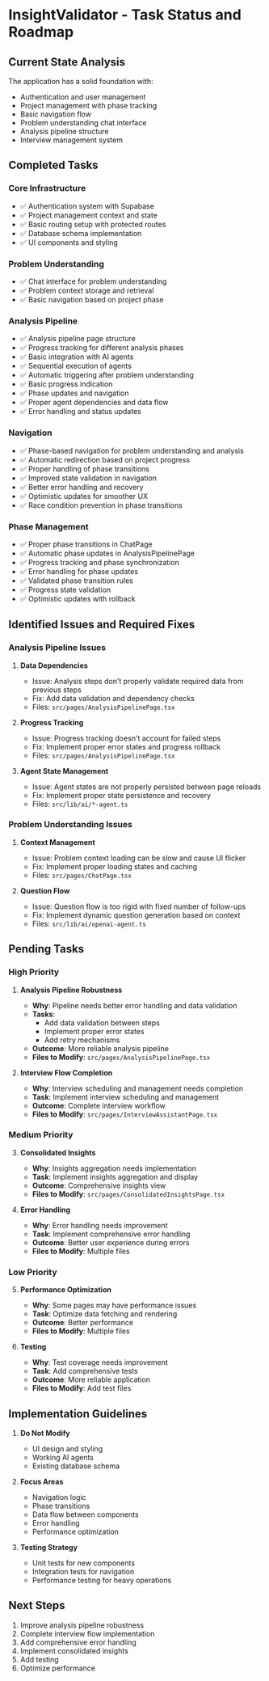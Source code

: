 # InsightValidator - Task Status and Roadmap

## Current State Analysis

The application has a solid foundation with:
- Authentication and user management
- Project management with phase tracking
- Basic navigation flow
- Problem understanding chat interface
- Analysis pipeline structure
- Interview management system

## Completed Tasks

### Core Infrastructure
- ✅ Authentication system with Supabase
- ✅ Project management context and state
- ✅ Basic routing setup with protected routes
- ✅ Database schema implementation
- ✅ UI components and styling

### Problem Understanding
- ✅ Chat interface for problem understanding
- ✅ Problem context storage and retrieval
- ✅ Basic navigation based on project phase

### Analysis Pipeline
- ✅ Analysis pipeline page structure
- ✅ Progress tracking for different analysis phases
- ✅ Basic integration with AI agents
- ✅ Sequential execution of agents
- ✅ Automatic triggering after problem understanding
- ✅ Basic progress indication
- ✅ Phase updates and navigation
- ✅ Proper agent dependencies and data flow
- ✅ Error handling and status updates

### Navigation
- ✅ Phase-based navigation for problem understanding and analysis
- ✅ Automatic redirection based on project progress
- ✅ Proper handling of phase transitions
- ✅ Improved state validation in navigation
- ✅ Better error handling and recovery
- ✅ Optimistic updates for smoother UX
- ✅ Race condition prevention in phase transitions

### Phase Management
- ✅ Proper phase transitions in ChatPage
- ✅ Automatic phase updates in AnalysisPipelinePage
- ✅ Progress tracking and phase synchronization
- ✅ Error handling for phase updates
- ✅ Validated phase transition rules
- ✅ Progress state validation
- ✅ Optimistic updates with rollback

## Identified Issues and Required Fixes

### Analysis Pipeline Issues
1. **Data Dependencies**
   - Issue: Analysis steps don't properly validate required data from previous steps
   - Fix: Add data validation and dependency checks
   - Files: `src/pages/AnalysisPipelinePage.tsx`

2. **Progress Tracking**
   - Issue: Progress tracking doesn't account for failed steps
   - Fix: Implement proper error states and progress rollback
   - Files: `src/pages/AnalysisPipelinePage.tsx`

3. **Agent State Management**
   - Issue: Agent states are not properly persisted between page reloads
   - Fix: Implement proper state persistence and recovery
   - Files: `src/lib/ai/*-agent.ts`

### Problem Understanding Issues
1. **Context Management**
   - Issue: Problem context loading can be slow and cause UI flicker
   - Fix: Implement proper loading states and caching
   - Files: `src/pages/ChatPage.tsx`

2. **Question Flow**
   - Issue: Question flow is too rigid with fixed number of follow-ups
   - Fix: Implement dynamic question generation based on context
   - Files: `src/lib/ai/openai-agent.ts`

## Pending Tasks

### High Priority

1. **Analysis Pipeline Robustness**
   - **Why**: Pipeline needs better error handling and data validation
   - **Tasks**:
     - Add data validation between steps
     - Implement proper error states
     - Add retry mechanisms
   - **Outcome**: More reliable analysis pipeline
   - **Files to Modify**: `src/pages/AnalysisPipelinePage.tsx`

2. **Interview Flow Completion**
   - **Why**: Interview scheduling and management needs completion
   - **Task**: Implement interview scheduling and management
   - **Outcome**: Complete interview workflow
   - **Files to Modify**: `src/pages/InterviewAssistantPage.tsx`

### Medium Priority

3. **Consolidated Insights**
   - **Why**: Insights aggregation needs implementation
   - **Task**: Implement insights aggregation and display
   - **Outcome**: Comprehensive insights view
   - **Files to Modify**: `src/pages/ConsolidatedInsightsPage.tsx`

4. **Error Handling**
   - **Why**: Error handling needs improvement
   - **Task**: Implement comprehensive error handling
   - **Outcome**: Better user experience during errors
   - **Files to Modify**: Multiple files

### Low Priority

5. **Performance Optimization**
   - **Why**: Some pages may have performance issues
   - **Task**: Optimize data fetching and rendering
   - **Outcome**: Better performance
   - **Files to Modify**: Multiple files

6. **Testing**
   - **Why**: Test coverage needs improvement
   - **Task**: Add comprehensive tests
   - **Outcome**: More reliable application
   - **Files to Modify**: Add test files

## Implementation Guidelines

1. **Do Not Modify**
   - UI design and styling
   - Working AI agents
   - Existing database schema

2. **Focus Areas**
   - Navigation logic
   - Phase transitions
   - Data flow between components
   - Error handling
   - Performance optimization

3. **Testing Strategy**
   - Unit tests for new components
   - Integration tests for navigation
   - Performance testing for heavy operations

## Next Steps

1. Improve analysis pipeline robustness
2. Complete interview flow implementation
3. Add comprehensive error handling
4. Implement consolidated insights
5. Add testing
6. Optimize performance 